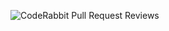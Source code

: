 ![CodeRabbit Pull Request Reviews](https://img.shields.io/coderabbit/prs/github/Sohamb-Artiset/pure_elements?utm_source=oss&utm_medium=github&utm_campaign=Sohamb-Artiset%2Fpure_elements&labelColor=171717&color=FF570A&link=https%3A%2F%2Fcoderabbit.ai&label=CodeRabbit+Reviews)

